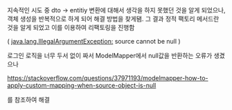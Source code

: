 지속적인 시도 중 dto -> entitiy 변환에 대해서 생각을 하지 못했던 것을 알게 되었으나,
객체 생성을 반복적으로 하게 되어 해결 방법을 찾게됌. 그 결과 정적 팩토리 메서드란 것을 알게 되었고 이를 이용하여 리팩토링을 진행함

( [java.lang.IllegalArgumentException:](java.lang.illegalargumentexception:) source cannot be null )

로그인 로직을 너무 두서 없이 짜서 ModelMapper에서 null값을 반환하는 오류가 생겼으나


https://stackoverflow.com/questions/37971193/modelmapper-how-to-apply-custom-mapping-when-source-object-is-null

를 참조하여 해결